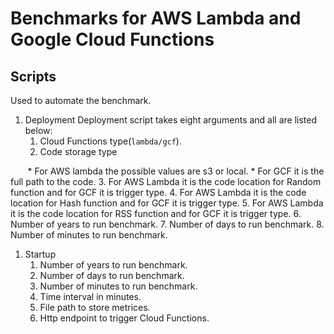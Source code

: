 # Benchmarks for AWS Lambda and Google Cloud Functions
## Scripts 
Used to automate the benchmark.
1. Deployment
    Deployment script takes eight arguments and all are listed below:
    1. Cloud Functions type(```lambda/gcf```).
    2. Code storage type
    
        * For AWS lambda the possible values are s3 or local.
        * For GCF it is the full path to the code.
    3. For AWS Lambda it is the code location for Random function and for GCF it is trigger type.
    4. For AWS Lambda it is the code location for Hash function and for GCF it is trigger type.
    5. For AWS Lambda it is the code location for RSS function and for GCF it is trigger type.
    6. Number of years to run benchmark.
    7. Number of days to run benchmark.
    8. Number of minutes to run benchmark.
1. Startup
    1. Number of years to run benchmark.
    2. Number of days to run benchmark.
    3. Number of minutes to run benchmark.
    4. Time interval in minutes.
    5. File path to store metrices.
    6. Http endpoint to trigger Cloud Functions.

